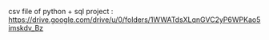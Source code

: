 csv file of python + sql project :  https://drive.google.com/drive/u/0/folders/1WWATdsXLqnGVC2yP6WPKao5imskdv_Bz
